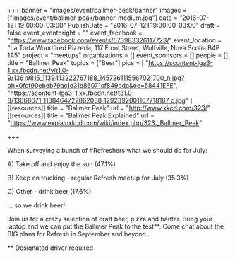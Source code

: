 +++
banner = "images/event/ballmer-peak/banner"
images = ["images/event/ballmer-peak/banner-medium.jpg"]
date = "2016-07-12T19:00:00-03:00"
PublishDate = "2016-07-12T19:00:00-03:00"
draft = false
event_eventbright = ""
event_facebook = "https://www.facebook.com/events/573983326117723/"
event_location = "La Torta Woodfired Pizzeria, 117 Front Street, Wolfville, Nova Scotia B4P 1A5"
project = "meetups"
organizations = []
event_sponsors = []
people = []
title = "Ballmer Peak"
topics = ["Beer"]
pics = [
    "https://scontent-lga3-1.xx.fbcdn.net/v/t1.0-9/13619815_1139413222767188_1457261115567021700_n.jpg?oh=0fcf90ebeb79ac1e31e86071cf849bda&oe=58441EFE",
    "https://scontent-lga3-1.xx.fbcdn.net/t31.0-8/13668671_1138464722862038_1292392001167718167_o.jpg"
]
[[resources]]
title = "Ballmer Peak"
url = "http://www.xkcd.com/323/"
[[resources]]
title = "Ballmer Peak Explained"
url = "https://www.explainxkcd.com/wiki/index.php/323:_Ballmer_Peak"

+++

When surveying a bunch of #Refreshers what we should do for July:

A) Take off and enjoy the sun (47.1%)

B) Keep on trucking - regular Refresh meetup for July (35.3%)

C) Other - drink beer (17.6%)

... so we drink beer! 

Join us for a crazy selection of craft beer, pizza and banter. Bring your laptop and we can put the Ballmer Peak to the test**. Come chat about the BIG plans for Refresh in September and beyond... 

** Designated driver required
